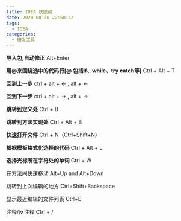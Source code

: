 ```yaml
---
title: IDEA 快捷键
date: 2020-08-30 22:58:42
tags:
  - IDEA 
categories: 
  - 研发工具   
---
```


<p></p>
<!-- more -->

**导入包,自动修正** Alt+Enter 

**用@来围绕选中的代码行[@ 包括if、while、try catch等]**  Ctrl + Alt + T 

**回到上一步**  ctrl + alt + <- , alt + <-

**回到下一步**  ctrl + alt + -> , alt + ->

**跳转到定义处**  Ctrl + B 

**跳转到方法实现处**   Ctrl + Alt + B 

**快速打开文件**  Ctrl + N（Ctrl+Shift+N）

**根据模板格式化选择的代码**   Ctrl + Alt + L 

**选择光标所在字符处的单词**  Ctrl + W 

在方法间快速移动  Alt+Up and Alt+Down

跳转到上次编辑的地方  Ctrl+Shift+Backspace

显示最近编辑的文件列表  Ctrl+E

注释/反注释  Ctrl + / 



